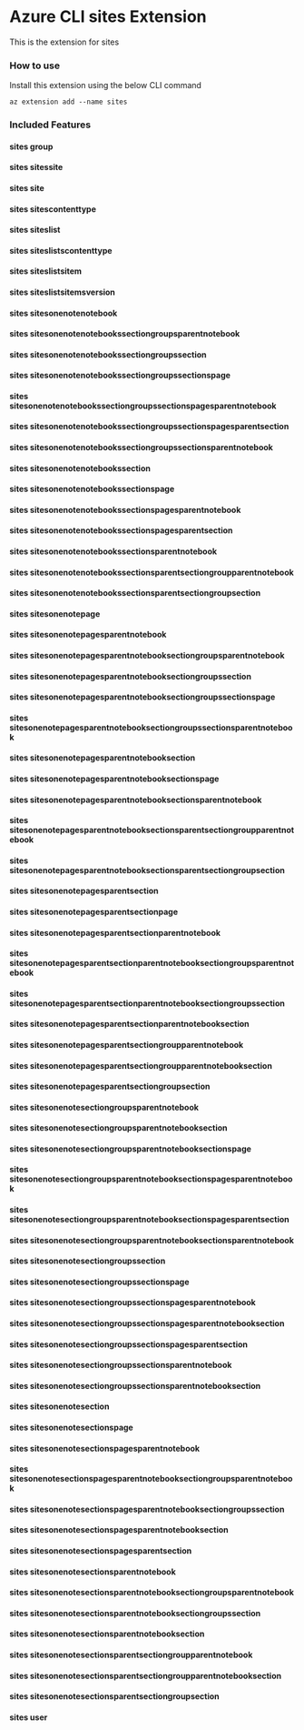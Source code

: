 # Azure CLI sites Extension #
This is the extension for sites

### How to use ###
Install this extension using the below CLI command
```
az extension add --name sites
```

### Included Features ###
#### sites group ####
#### sites sitessite ####
#### sites site ####
#### sites sitescontenttype ####
#### sites siteslist ####
#### sites siteslistscontenttype ####
#### sites siteslistsitem ####
#### sites siteslistsitemsversion ####
#### sites sitesonenotenotebook ####
#### sites sitesonenotenotebookssectiongroupsparentnotebook ####
#### sites sitesonenotenotebookssectiongroupssection ####
#### sites sitesonenotenotebookssectiongroupssectionspage ####
#### sites sitesonenotenotebookssectiongroupssectionspagesparentnotebook ####
#### sites sitesonenotenotebookssectiongroupssectionspagesparentsection ####
#### sites sitesonenotenotebookssectiongroupssectionsparentnotebook ####
#### sites sitesonenotenotebookssection ####
#### sites sitesonenotenotebookssectionspage ####
#### sites sitesonenotenotebookssectionspagesparentnotebook ####
#### sites sitesonenotenotebookssectionspagesparentsection ####
#### sites sitesonenotenotebookssectionsparentnotebook ####
#### sites sitesonenotenotebookssectionsparentsectiongroupparentnotebook ####
#### sites sitesonenotenotebookssectionsparentsectiongroupsection ####
#### sites sitesonenotepage ####
#### sites sitesonenotepagesparentnotebook ####
#### sites sitesonenotepagesparentnotebooksectiongroupsparentnotebook ####
#### sites sitesonenotepagesparentnotebooksectiongroupssection ####
#### sites sitesonenotepagesparentnotebooksectiongroupssectionspage ####
#### sites sitesonenotepagesparentnotebooksectiongroupssectionsparentnotebook ####
#### sites sitesonenotepagesparentnotebooksection ####
#### sites sitesonenotepagesparentnotebooksectionspage ####
#### sites sitesonenotepagesparentnotebooksectionsparentnotebook ####
#### sites sitesonenotepagesparentnotebooksectionsparentsectiongroupparentnotebook ####
#### sites sitesonenotepagesparentnotebooksectionsparentsectiongroupsection ####
#### sites sitesonenotepagesparentsection ####
#### sites sitesonenotepagesparentsectionpage ####
#### sites sitesonenotepagesparentsectionparentnotebook ####
#### sites sitesonenotepagesparentsectionparentnotebooksectiongroupsparentnotebook ####
#### sites sitesonenotepagesparentsectionparentnotebooksectiongroupssection ####
#### sites sitesonenotepagesparentsectionparentnotebooksection ####
#### sites sitesonenotepagesparentsectiongroupparentnotebook ####
#### sites sitesonenotepagesparentsectiongroupparentnotebooksection ####
#### sites sitesonenotepagesparentsectiongroupsection ####
#### sites sitesonenotesectiongroupsparentnotebook ####
#### sites sitesonenotesectiongroupsparentnotebooksection ####
#### sites sitesonenotesectiongroupsparentnotebooksectionspage ####
#### sites sitesonenotesectiongroupsparentnotebooksectionspagesparentnotebook ####
#### sites sitesonenotesectiongroupsparentnotebooksectionspagesparentsection ####
#### sites sitesonenotesectiongroupsparentnotebooksectionsparentnotebook ####
#### sites sitesonenotesectiongroupssection ####
#### sites sitesonenotesectiongroupssectionspage ####
#### sites sitesonenotesectiongroupssectionspagesparentnotebook ####
#### sites sitesonenotesectiongroupssectionspagesparentnotebooksection ####
#### sites sitesonenotesectiongroupssectionspagesparentsection ####
#### sites sitesonenotesectiongroupssectionsparentnotebook ####
#### sites sitesonenotesectiongroupssectionsparentnotebooksection ####
#### sites sitesonenotesection ####
#### sites sitesonenotesectionspage ####
#### sites sitesonenotesectionspagesparentnotebook ####
#### sites sitesonenotesectionspagesparentnotebooksectiongroupsparentnotebook ####
#### sites sitesonenotesectionspagesparentnotebooksectiongroupssection ####
#### sites sitesonenotesectionspagesparentnotebooksection ####
#### sites sitesonenotesectionspagesparentsection ####
#### sites sitesonenotesectionsparentnotebook ####
#### sites sitesonenotesectionsparentnotebooksectiongroupsparentnotebook ####
#### sites sitesonenotesectionsparentnotebooksectiongroupssection ####
#### sites sitesonenotesectionsparentnotebooksection ####
#### sites sitesonenotesectionsparentsectiongroupparentnotebook ####
#### sites sitesonenotesectionsparentsectiongroupparentnotebooksection ####
#### sites sitesonenotesectionsparentsectiongroupsection ####
#### sites user ####